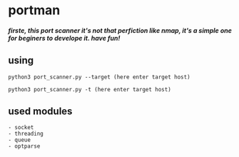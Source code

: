 # portman
##### firste, this port scanner it's not that perfiction like nmap, it's a simple one for beginers to develope it. have fun!

## using

```
python3 port_scanner.py --target (here enter target host)
```
```
python3 port_scanner.py -t (here enter target host)
```

## used modules
```
- socket
- threading
- queue
- optparse
```
